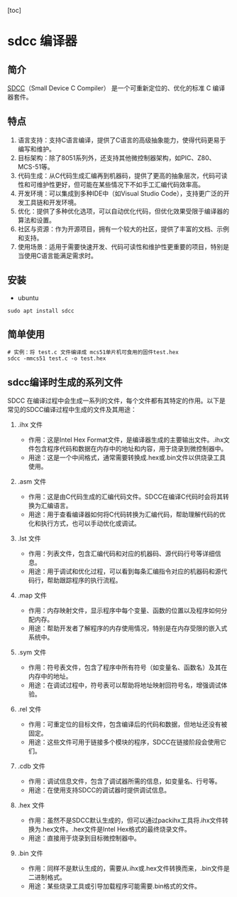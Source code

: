 [toc]

# sdcc 编译器
## 简介
[SDCC](https://sdcc.sourceforge.net/)（Small Device C Compiler） 是一个可重新定位的、优化的标准 C 编译器套件。
## 特点
1. 语言支持：支持C语言编译，提供了C语言的高级抽象能力，使得代码更易于编写和维护。
2. 目标架构：除了8051系列外，还支持其他微控制器架构，如PIC、Z80、MCS-51等。
3. 代码生成：从C代码生成汇编再到机器码，提供了更高的抽象层次，代码可读性和可维护性更好，但可能在某些情况下不如手工汇编代码效率高。
4. 开发环境：可以集成到多种IDE中（如Visual Studio Code），支持更广泛的开发工具链和开发环境。
5. 优化：提供了多种优化选项，可以自动优化代码，但优化效果受限于编译器的算法和设置。
6. 社区与资源：作为开源项目，拥有一个较大的社区，提供了丰富的文档、示例和支持。
7. 使用场景：适用于需要快速开发、代码可读性和维护性更重要的项目，特别是当使用C语言能满足需求时。
## 安装
* ubuntu
```shell
sudo apt install sdcc

```
## 简单使用
```shell
# 实例：将 test.c 文件编译成 mcs51单片机可食用的固件test.hex
sdcc -mmcs51 test.c -o test.hex
```
## sdcc编译时生成的系列文件
SDCC 在编译过程中会生成一系列的文件，每个文件都有其特定的作用。以下是常见的SDCC编译过程中生成的文件及其用途：  
1. .ihx 文件  
    * 作用：这是Intel Hex Format文件，是编译器生成的主要输出文件。.ihx文件包含程序代码和数据在内存中的地址和内容，用于烧录到微控制器中。  
    * 用途：这是一个中间格式，通常需要转换成.hex或.bin文件以供烧录工具使用。
2. .asm 文件
    * 作用：这是由C代码生成的汇编代码文件。SDCC在编译C代码时会将其转换为汇编语言。
    * 用途：用于查看编译器如何将C代码转换为汇编代码，帮助理解代码的优化和执行方式，也可以手动优化或调试。

3. .lst 文件
    * 作用：列表文件，包含汇编代码和对应的机器码、源代码行号等详细信息。
    * 用途：用于调试和优化过程，可以看到每条汇编指令对应的机器码和源代码行，帮助跟踪程序的执行流程。

4. .map 文件
    * 作用：内存映射文件，显示程序中每个变量、函数的位置以及程序如何分配内存。
    * 用途：帮助开发者了解程序的内存使用情况，特别是在内存受限的嵌入式系统中。

5. .sym 文件
    * 作用：符号表文件，包含了程序中所有符号（如变量名、函数名）及其在内存中的地址。
    * 用途：在调试过程中，符号表可以帮助将地址映射回符号名，增强调试体验。

6. .rel 文件
    * 作用：可重定位的目标文件，包含编译后的代码和数据，但地址还没有被固定。
    * 用途：这些文件可用于链接多个模块的程序，SDCC在链接阶段会使用它们。

7. .cdb 文件
    * 作用：调试信息文件，包含了调试器所需的信息，如变量名、行号等。
    * 用途：在使用支持SDCC的调试器时提供调试信息。

8. .hex 文件
    * 作用：虽然不是SDCC默认生成的，但可以通过packihx工具将.ihx文件转换为.hex文件。.hex文件是Intel Hex格式的最终烧录文件。
    * 用途：直接用于烧录到目标微控制器中。

9. .bin 文件
    * 作用：同样不是默认生成的，需要从.ihx或.hex文件转换而来，.bin文件是二进制格式。
    * 用途：某些烧录工具或引导加载程序可能需要.bin格式的文件。
